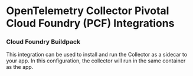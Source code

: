 # OpenTelemetry Collector Pivotal Cloud Foundry (PCF) Integrations

### Cloud Foundry Buildpack

This integration can be used to install and run the Collector as a sidecar to your app.
In this configuration, the collector will run in the same container as the app.